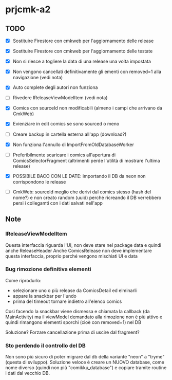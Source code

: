 # prjcmk-a2

## TODO
- [x] Sostituire Firestore con cmkweb per l'aggiornamento delle release
- [x] Sostituire Firestore con cmkweb per l'aggiornamento delle testate
- [x] Non si riesce a togliere la data di una release una volta impostata
- [x] Non vengono cancellati definitivamente gli ementi con removed=1 alla navigazione (vedi nota)
- [x] Auto complete degli autori non funziona
- [ ] Rivedere IReleaseViewModelItem (vedi nota)
- [x] Comics con sourceId non modificabili (almeno i campi che arrivano da CmkWeb)
- [x] Evienziare in edit comics se sono sourced o meno
- [ ] Creare backup in cartella esterna all'app (download?)
- [x] Non funziona l'annullo di ImportFromOldDatabaseWorker
- [ ] Preferibilmente scaricare i comics all'apertura di ComicsSelectorFragment (altrimenti perde l'utilità di mostrare l'ultima release) 

- [x] POSSIBILE BACO CON LE DATE: importando il DB da neon non corrispondono le release 

- [ ] CmkWeb: sourceId meglio che derivi dal comics stesso (hash del nome?) e non creato random (uuid) perché ricreando il DB verrebbero persi i collegamti con i dati salvati nell'app

## Note

### IReleaseViewModelItem
Questa interfaccia riguarda l'UI, non deve stare nel package data
e quindi anche ReleaseHeader
Anche ComicsRelease non deve implementare questa interfaccia, proprio perché vengono mischiati UI e data

### Bug rimozione definitiva elementi
Come riprodurlo:
- selezionare uno o più release da ComicsDetail ed elminarli
- appare la snackbar per l'undo
- prima del timeout tornare indietro all'elenco comics 

Così facendo la snackbar viene dismessa e chiamata la callback (da MainActivity) 
ma il viewModel demandato alla rimozione non è più attivo 
e quindi rimangono elementi sporchi (cioè con removed=1) nel DB

Soluzione? Forzare cancellazione prima di uscire dal fragment?

### Sto perdendo il controllo del DB
Non sono più sicuro di poter migrare dal db della variante "neon" a "tryme" (questa di sviluppo).
Soluzione veloce è creare un NUOVO database, come nome diverso (quindi non più "comikku_database") e copiare tramite routine
i dati dal vecchio DB.
